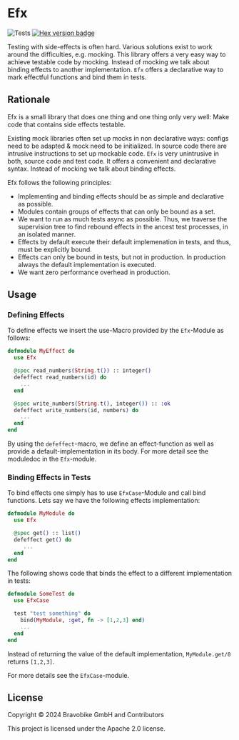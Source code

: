# Efx

![Tests](https://github.com/bravobike/efx/actions/workflows/main.yaml/badge.svg)
[![Hex version badge](https://img.shields.io/hexpm/v/efx.svg)](https://hex.pm/packages/efx)

Testing with side-effects is often hard. Various solutions exist to work around
the difficulties, e.g. mocking. This library offers a very easy way to achieve 
testable code by mocking. Instead of mocking we talk about binding effects to another implementation.
`Efx` offers a declarative way to mark effectful functions and bind them in tests. 

## Rationale 

Efx is a small library that does one thing and one thing only very well: Make code
that contains side effects testable. 

Existing mock libraries often set up mocks in non declarative ways: configs need 
to be adapted & mock need to be initialized. In source code there are intrusive 
instructions to set up mockable code. `Efx` is very unintrusive in both, source
code and test code. It offers a convenient and declarative syntax. Instead of 
mocking we talk about binding effects.

Efx follows the following principles:

- Implementing and binding effects should be as simple and declarative as possible.
- Modules contain groups of effects that can only be bound as a set.
- We want to run as much tests async as possible. Thus, we traverse 
  the supervision tree to find rebound effects in the ancest test processes,
  in an isolated manner.
- Effects by default execute their default implemenation in tests, and thus, must be explicitly bound.
- Effects can only be bound in tests, but not in production. In production always the default implementation is executed.
- We want zero performance overhead in production.


## Usage

### Defining Effects

To define effects we insert the use-Macro provided by the `Efx`-Module as follows:


```elixir
defmodule MyEffect do
  use Efx

  @spec read_numbers(String.t()) :: integer()
  defeffect read_numbers(id) do
    ... 
  end

  @spec write_numbers(String.t(), integer()) :: :ok
  defeffect write_numbers(id, numbers) do
    ...
  end
end
```

By using the `defeffect`-macro, we define an effect-function as well as provide 
a default-implementation in its body. For more detail see the moduledoc in the
`Efx`-module.


### Binding Effects in Tests

To bind effects one simply has to use `EfxCase`-Module and call bind functions. Lets say we have the following effects
implementation:

```elixir
defmodule MyModule do
  use Efx 

  @spec get() :: list()
  defeffect get() do
     ...
  end
end
```
  
The following shows code that binds the effect to a different implementation in tests:

```elixir
defmodule SomeTest do
  use EfxCase

  test "test something" do
    bind(MyModule, :get, fn -> [1,2,3] end)
    ...
  end
end
```

Instead of returning the value of the default implementation, `MyModule.get/0` returns `[1,2,3]`.

For more details see the `EfxCase`-module.



## License
Copyright © 2024 Bravobike GmbH and Contributors

This project is licensed under the Apache 2.0 license.
